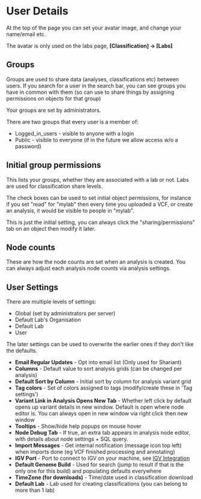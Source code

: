 # User Details

At the top of the page you can set your avatar image, and change your name/email etc.

The avatar is only used on the labs page,  **[Classification] -> [Labs]**

## Groups

Groups are used to share data (analyses, classifications etc) between users. If you search for a user in the search bar, you can see groups you have in common with them (so can use to share things by assigning permissions on objects for that group)

Your groups are set by administrators.

There are two groups that every user is a member of:

 * Logged_in_users - visible to anyone with a login
 * Public - visible to everyone (if in the future we allow access w/o a password)

## Initial group permissions

This lists your groups, whether they are associated with a lab or not. Labs are used for classification share levels.

The check boxes can be used to set initial object permissions, for instance if you set "read" for "mylab" then every time you uploaded a VCF, or create an analysis, it would be visible to people in "mylab".

This is just the initial setting, you can always click the "sharing/permissions" tab on an object then modify it later.

## Node counts

These are how the node counts are set when an analysis is created. You can always adjust each analysis node counts via analysis settings.

## User Settings

There are multiple levels of settings:

 * Global (set by administrators per server)
 * Default Lab's Organisation
 * Default Lab
 * User

The later settings can be used to overwrite the earlier ones if they don't like the defaults.

 * **Email Regular Updates** - Opt into email list (Only used for Shariant)
 * **Columns** - Default value to sort analysis grids (can be changed per analysis)
 * **Default Sort by Column** - Initial sort by column for analysis variant grid
 * **Tag colors** - Set of colors assigned to tags (modify/create these in 'Tag settings')
 * **Variant Link in Analysis Opens New Tab** - Whether left click by default opens up variant details in new window. Default is open where node editor is. You can always open in new window via right click then new window
 * **Tooltips** - Show/hide help popups on mouse hover
 * **Node Debug Tab** - If true, an extra tab appears in analysis node editor, with details about node settings + SQL query.
 * **Import Messages** - Get internal notification (message icon top left) when imports done (eg VCF finished processing and annotating)
 * **IGV Port** - Port to connect to IGV on your machine, see [IGV Integration](igv_integration.md)
 * **Default Genome Build** - Used for search (jump to result if that is the only one for this build) and populating defaults everywhere
 * **TimeZone (for downloads)**  - Time/date used in classification download
 * **Default Lab** - Lab used for creating classifications (you can belong to more than 1 lab)